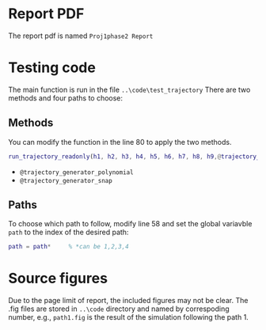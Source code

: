 # Report PDF
The report pdf is named `Proj1phase2 Report`
# Testing code
The main function is run in the file `..\code\test_trajectory`
There are two methods and four paths to choose:
## Methods
You can modify the function in the line 80 to apply the two methods.
```matlab
run_trajectory_readonly(h1, h2, h3, h4, h5, h6, h7, h8, h9,@trajectory_generator_polynomial);
```
- `@trajectory_generator_polynomial`
- `@trajectory_generator_snap`
## Paths
To choose which path to follow, modify line 58 and set the global variavble `path` to the index of the desired path:
```matlab
path = path*     % *can be 1,2,3,4
```
# Source figures
Due to the page limit of report, the included figures may not be clear. The .fig files are stored in `..\code` directory and named by correspoding number, e.g., `path1.fig` is the result of the simulation following the path 1.
